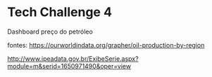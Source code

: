 # Tech Challenge 4
Dashboard preço do petróleo

fontes: https://ourworldindata.org/grapher/oil-production-by-region

http://www.ipeadata.gov.br/ExibeSerie.aspx?module=m&serid=1650971490&oper=view
